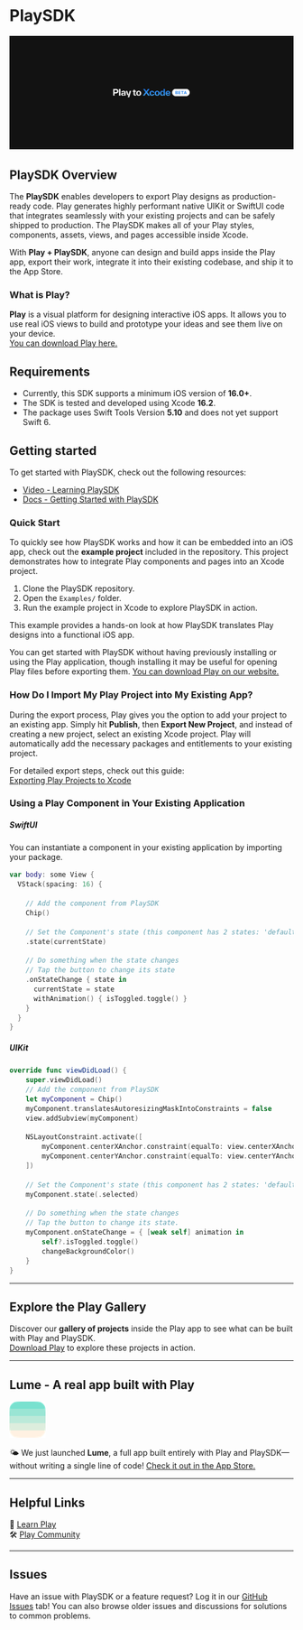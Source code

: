 # PlaySDK
![Play hero image](playToXcode.jpg)

## PlaySDK Overview

The **PlaySDK** enables developers to export Play designs as production-ready code. Play generates highly performant native UIKit or SwiftUI code that integrates seamlessly with your existing projects and can be safely shipped to production. The PlaySDK makes all of your Play styles, components, assets, views, and pages accessible inside Xcode.  

With **Play + PlaySDK**, anyone can design and build apps inside the Play app, export their work, integrate it into their existing codebase, and ship it to the App Store.  

### What is Play?

**Play** is a visual platform for designing interactive iOS apps. It allows you to use real iOS views to build and prototype your ideas and see them live on your device.  
[You can download Play here.](https://createwithplay.com/)

## Requirements

- Currently, this SDK supports a minimum iOS version of **16.0+**.
- The SDK is tested and developed using Xcode **16.2**.
- The package uses Swift Tools Version **5.10** and does not yet support Swift 6.


## Getting started

To get started with PlaySDK, check out the following resources:

- [Video - Learning PlaySDK](https://www.youtube.com/watch?v=bj3fj1Sk7cM&themeRefresh=1)
- [Docs - Getting Started with PlaySDK](https://learn.createwithplay.com/en/articles/10751622-implementing-your-play-project-in-xcode)


### Quick Start

To quickly see how PlaySDK works and how it can be embedded into an iOS app, check out the **example project** included in the repository. This project demonstrates how to integrate Play components and pages into an Xcode project.

1. Clone the PlaySDK repository.  
2. Open the `Examples/` folder.  
3. Run the example project in Xcode to explore PlaySDK in action.  

This example provides a hands-on look at how PlaySDK translates Play designs into a functional iOS app.

You can get started with PlaySDK without having previously installing or using the Play application, though installing it may be useful for opening Play files before exporting them. [You can download Play on our website.](https://createwithplay.com/)


### How Do I Import My Play Project into My Existing App?

During the export process, Play gives you the option to add your project to an existing app. Simply hit **Publish**, then **Export New Project**, and instead of creating a new project, select an existing Xcode project. Play will automatically add the necessary packages and entitlements to your existing project.

For detailed export steps, check out this guide:  
[Exporting Play Projects to Xcode](https://learn.createwithplay.com/en/articles/10752714-play-to-xcode)


### Using a Play Component in Your Existing Application

##### SwiftUI

You can instantiate a component in your existing application by importing your package.

```swift
var body: some View {
  VStack(spacing: 16) {
    
    // Add the component from PlaySDK
    Chip()
    
    // Set the Component's state (this component has 2 states: 'defaultState' & 'selected')
    .state(currentState)
    
    // Do something when the state changes
    // Tap the button to change its state
    .onStateChange { state in
      currentState = state
      withAnimation() { isToggled.toggle() }
    }
  }
}
```

##### UIKit

```swift
override func viewDidLoad() {
    super.viewDidLoad()
    // Add the component from PlaySDK
    let myComponent = Chip()
    myComponent.translatesAutoresizingMaskIntoConstraints = false
    view.addSubview(myComponent)
    
    NSLayoutConstraint.activate([
        myComponent.centerXAnchor.constraint(equalTo: view.centerXAnchor),
        myComponent.centerYAnchor.constraint(equalTo: view.centerYAnchor)
    ])
    
    // Set the Component's state (this component has 2 states: 'defaultState' & 'selected')
    myComponent.state(.selected)
    
    // Do something when the state changes
    // Tap the button to change its state.
    myComponent.onStateChange = { [weak self] animation in
        self?.isToggled.toggle()
        changeBackgroundColor()
    }
}

```

---


## Explore the Play Gallery

Discover our **gallery of projects** inside the Play app to see what can be built with Play and PlaySDK.  
[Download Play](https://createwithplay.com/) to explore these projects in action.

---

## Lume - A real app built with Play
![Lume App Icon](lumeAppIcon.png)

🌤️ We just launched **Lume**, a full app built entirely with Play and PlaySDK—without writing a single line of code!
[Check it out in the App Store.](https://apps.apple.com/us/app/lume-gpt-weather/id6742734313)

---


## Helpful Links

📘 [Learn Play](https://learn.createwithplay.com)  
🛠 [Play Community](https://community.createwithplay.com)  

---

## Issues

Have an issue with PlaySDK or a feature request? Log it in our [GitHub Issues](https://github.com/CreateWithPlayApp/PlaySDK/issues) tab! You can also browse older issues and discussions for solutions to common problems.
